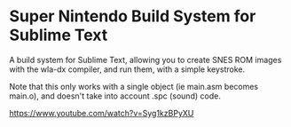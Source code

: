 Super Nintendo Build System for Sublime Text
===================================

A build system for Sublime Text, allowing you to create SNES ROM images with the wla-dx compiler, and run them, with a simple keystroke.

Note that this only works with a single object (ie main.asm becomes main.o), and doesn't take into account .spc (sound) code. 

https://www.youtube.com/watch?v=Syg1kzBPyXU
